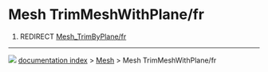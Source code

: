 # Mesh TrimMeshWithPlane/fr
1.  REDIRECT [Mesh\_TrimByPlane/fr](Mesh_TrimByPlane/fr.md)



---
![](images/Right_arrow.png) [documentation index](../README.md) > [Mesh](Mesh_Workbench.md) > Mesh TrimMeshWithPlane/fr
